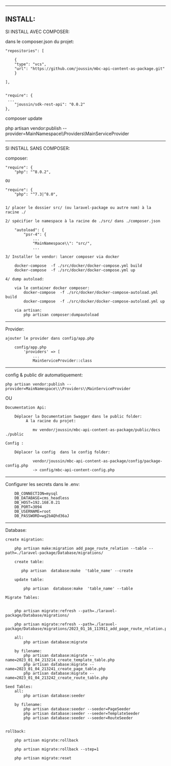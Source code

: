 ------------------------------------------------------------------------------------------------------------------------
INSTALL:
------------------------------------------------------------------------------------------------------------------------


SI INSTALL AVEC COMPOSER:


dans le composer.json du projet:

    "repositories": [
    
        {
        "type": "vcs",
        "url": "https://github.com/joussin/mbc-api-content-as-package.git"
        }
    
    ],


    "require": {
     ...
        "joussin/sdk-rest-api": "0.0.2"
    },


composer update

php artisan vendor:publish --provider=MainNamespace\\\Providers\\MainServiceProvider


------------------------------------------------------------------------


SI INSTALL SANS COMPOSER:

composer:

    "require": {
        "php": "^8.0.2",

    OU

    "require": {
        "php": "^7.3|^8.0",


    1/ placer le dossier src/ (ou laravel-package ou autre nom) à la racine ./

    2/ spécifier le namespace à la racine de ./src/ dans ./composer.json
    
        "autoload": {
            "psr-4": {
                ...
                "MainNamespace\\": "src/",
                ...

    3/ Installer le vendor: lancer composer via docker

        docker-compose  -f ./src/docker/docker-compose.yml build
        docker-compose  -f ./src/docker/docker-compose.yml up

    4/ dump autoload:
        
        via le container docker composer:
            docker-compose  -f ./src/docker/docker-compose-autoload.yml build
            docker-compose  -f ./src/docker/docker-compose-autoload.yml up
        
        via artisan:
            php artisan composer:dumpautoload


------------------------------------------------------------------------

Provider:

    ajouter le provider dans config/app.php

        config/app.php
            'providers' => [
                ...
                MainServiceProvider::class



------------------------------------------------------------------------

config & public dir automatiquement:

    php artisan vendor:publish --provider=MainNamespace\\\Providers\\MainServiceProvider

OU


    Documentation Api:
    
        Déplacer la Documentation Swagger dans le public folder:
             A la racine du projet:
        
                mv vendor/joussin/mbc-api-content-as-package/public/docs ./public
    
    Config :
    
        Déplacer la config  dans le config folder:
         
                vendor/joussin/mbc-api-content-as-package/config/package-config.php 
                -> config/mbc-api-content-config.php
    


------------------------------------------------------------------------

Configurer les secrets dans le .env: 

 
    
        DB_CONNECTION=mysql
        DB_DATABASE=cms_headless
        DB_HOST=192.168.0.21
        DB_PORT=3094
        DB_USERNAME=root
        DB_PASSWORD=wg2bAQhd36aJ


------------------------------------------------------------------------


Database:


    create migration:

        php artisan make:migration add_page_route_relation --table --path=./laravel-package/Database/migrations/

        create table:

           php artisan  database:make  'table_name' --create

        update table:

            php artisan  database:make  'table_name' --table

    Migrate Tables: 


        php artisan migrate:refresh --path=./laravel-package/Database/migrations/

        php artisan migrate:refresh --path=./laravel-package/Database/migrations/2023_01_16_113911_add_page_route_relation.php

        all:
            php artisan database:migrate

        by filename:
            php artisan database:migrate --name=2023_01_04_213214_create_template_table.php
            php artisan database:migrate --name=2023_01_04_213241_create_page_table.php
            php artisan database:migrate --name=2023_01_04_213242_create_route_table.php

    Seed Tables:
        all:
            php artisan database:seeder

        by filename:
            php artisan database:seeder --seeder=PageSeeder
            php artisan database:seeder --seeder=TemplateSeeder
            php artisan database:seeder --seeder=RouteSeeder


    rollback:

        php artisan migrate:rollback

        php artisan migrate:rollback --step=1

        php artisan migrate:reset




